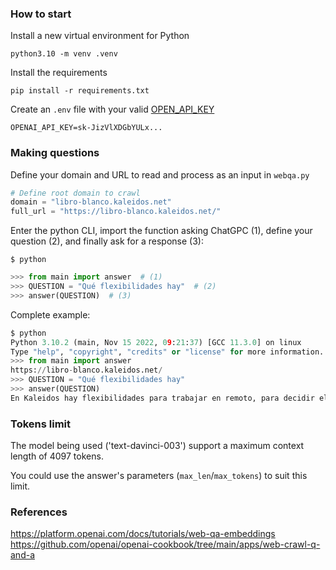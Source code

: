 ### How to start

Install a new virtual environment for Python
```
python3.10 -m venv .venv
```

Install the requirements
```
pip install -r requirements.txt
```

Create an `.env` file with your valid [OPEN_API_KEY](https://platform.openai.com/account/api-keys)
```
OPENAI_API_KEY=sk-JizVlXDGbYULx...
```

### Making questions

Define your domain and URL to read and process as an input in `webqa.py`

```python
# Define root domain to crawl
domain = "libro-blanco.kaleidos.net"
full_url = "https://libro-blanco.kaleidos.net/"
```

Enter the python CLI, import the function asking ChatGPC (1), define your question (2), and finally ask for a response (3): 

`$ python`
```python
>>> from main import answer  # (1)
>>> QUESTION = "Qué flexibilidades hay"  # (2)
>>> answer(QUESTION)  # (3)
```

Complete example:


```python
$ python
Python 3.10.2 (main, Nov 15 2022, 09:21:37) [GCC 11.3.0] on linux
Type "help", "copyright", "credits" or "license" for more information.
>>> from main import answer
https://libro-blanco.kaleidos.net/
>>> QUESTION = "Qué flexibilidades hay"
>>> answer(QUESTION)
En Kaleidos hay flexibilidades para trabajar en remoto, para decidir el horario, para tomarse un par de horas cualquier día por alguna incidencia, para asistir a eventos, para formación, y para solicitar una reducción de jornada.
```

### Tokens limit

The model being used ('text-davinci-003') support a maximum context length of 4097 tokens. 

You could use the answer's parameters (`max_len`/`max_tokens`) to suit this limit.


### References
https://platform.openai.com/docs/tutorials/web-qa-embeddings
https://github.com/openai/openai-cookbook/tree/main/apps/web-crawl-q-and-a
